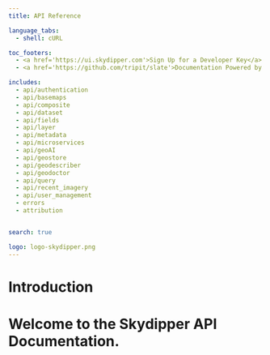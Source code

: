```yaml
---
title: API Reference

language_tabs:
  - shell: cURL

toc_footers:
  - <a href='https://ui.skydipper.com'>Sign Up for a Developer Key</a>
  - <a href='https://github.com/tripit/slate'>Documentation Powered by Slate</a>

includes:
  - api/authentication
  - api/basemaps
  - api/composite
  - api/dataset
  - api/fields
  - api/layer
  - api/metadata
  - api/microservices
  - api/geoAI
  - api/geostore
  - api/geodescriber
  - api/geodoctor
  - api/query
  - api/recent_imagery
  - api/user_management
  - errors
  - attribution


search: true

logo: logo-skydipper.png
---
```


# Introduction

Welcome to the Skydipper API Documentation.
=======
